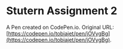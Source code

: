 # Stutern Assignment 2

A Pen created on CodePen.io. Original URL: [https://codepen.io/tobiajet/pen/jOVygBg](https://codepen.io/tobiajet/pen/jOVygBg).


